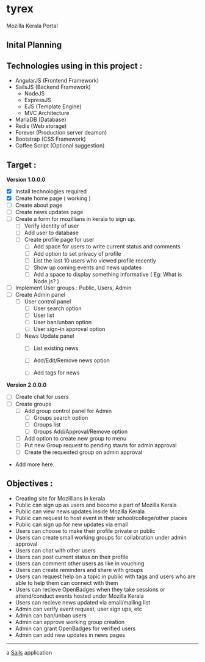 tyrex
=======
Mozilla Kerala Portal

Inital Planning
---------------
## Technologies using  in this project :

- AngularJS (Frontend Framework)
- SailsJS (Backend Framework)
  - NodeJS
  - ExpressJS
  - EJS (Template Engine)
  - MVC Architecture
- MariaDB (Database)
- Redis (Web storage)
- Forever (Production server deamon)
- Bootstrap (CSS Framework)
- Coffee Script (Optional suggestion)


## Target :

**Version 1.0.0.0**

- [x] Install technologies required
- [x] Create home page ( working )
- [ ] Create about page
- [ ] Create news updates page
- [ ] Create a form for mozillians in kerala to sign up.
  - [ ] Verify identity of user
  - [ ] Add user to database
  - [ ] Create profile page for user
    - [ ] Add space for users to write current status and comments
    - [ ] Add option to set privacy of profile
    - [ ] List the last 10 users who viewed profile recently
    - [ ] Show up coming events and news updates
    - [ ] Add a space to display something informative ( Eg: What is Node.js? )
- [ ] Implement User groups : Public, Users, Admin
- [ ] Create Admin panel
  - [ ] User control panel
    - [ ] User search option
    - [ ] User list
    - [ ] User ban/unban option
    - [ ] User sign-in approval option
  - [ ] News Update panel
    - [ ] List existing news
    - [ ] Add/Edit/Remove news option
    - [ ] Add tags for news


**Version 2.0.0.0**

- [ ] Create chat for users
- [ ] Create groups
  - [ ] Add group control panel for Admin
    - [ ] Groups search option
    - [ ] Groups list
    - [ ] Groups Add/Approval/Remove option
  - [ ] Add option to create new group to menu
  - [ ] Put new Group request to pending stauts for admin approval
  - [ ] Create the requested group on admin approval
+ Add more here.


## Objectives :

- Creating site for Mozillians in kerala
- Public can sign up as users and become a part of Mozilla Kerala
- Public can view news updates inside Mozilla Kerala
- Public can request to host event in their school/college/other places
- Public can sign up for new updates via email
- Users can choose to make their profile private or public
- Users can create small working groups for collabration under admin approval
- Users can chat with other users
- Users can post current status on their profile
- Users can comment other users as like in vouching
- Users can create reminders and share with groups
- Users can request help on a topic in public with tags and users who are able to help them can connect with them
- Users can recieve OpenBadges when they take sessions or attend/conduct events hosted under Mozilla Kerala
- Users can recieve news updated via email/mailing list
- Admin can verify event request, user sign ups, etc
- Admin can ban/unban users
- Admin can approve working group creation
- Admin can grant OpenBadges for verified users
- Admin can add new updates in news pages


* * *

a [Sails](http://sailsjs.org) application
